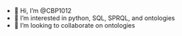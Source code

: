 - 👋 Hi, I’m @CBP1012
- 👀 I’m interested in python, SQL, SPRQL, and ontologies
- 💞️ I’m looking to collaborate on ontologies

<!---
CBP1012/CBP1012 is a ✨ special ✨ repository because its `README.md` (this file) appears on your GitHub profile.
You can click the Preview link to take a look at your changes.
--->
